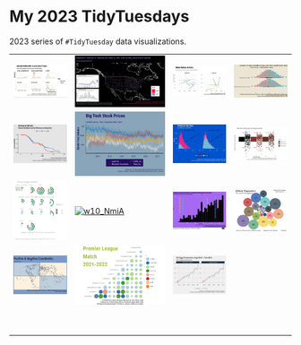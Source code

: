 # My 2023 TidyTuesdays

2023 series of `#TidyTuesday` data visualizations.

|                                                                                                                            |                                                                                                                                                                                                    |                                                                                                                            |                                                                                                                       |
|------------------|------------------|------------------|------------------|
| [![w1_byo](w1_byod/w1_byo.png)](https://github.com/Fgazzelloni/TidyTuesday/blob/main/data/2023/w1_byod/w1_byo.qmd)         | ![w2_BFWd](w2_BFWd/w2_BFWd.png)                                                                                                                                                                    | ![w3_Arhd](w3_Arhd/w3_Arhd.png)                                                                                            | [![w4_Alnd](w4_Alnd/w4_Alnd.png)](https://github.com/Fgazzelloni/TidyTuesday/blob/main/data/2023/w4_Alnd/w4_Alnd.qmd) |
| [![w5_PCUK](w5_PCUK/w5_PCUK.png)](https://github.com/Fgazzelloni/TidyTuesday/blob/main/data/2023/w5_PCUK/w5_PCUK.qmd)      | ![w6_BTSP](w6_BTSP/w6_BTSP.png)                                                                                                                                                                    | [![w7_HlAG](w7_HlAG/w7_HIAG.png)](https://github.com/Fgazzelloni/TidyTuesday/blob/main/data/2023/w7_HlAG/w7_HlAG.qmd)      | [![w8_BbRP](w8_BbRP/w8_BbRP.png)](https://github.com/Fgazzelloni/TidyTuesday/blob/main/data/2023/w8_BbRP/w8_BbRP.qmd) |
| [![w9_AfLS](w9_AfLS/w9_AfLS.png)](https://github.com/Fgazzelloni/TidyTuesday/blob/main/data/2023/w9_AfLS/w9_AfLS.qmd)      | [![w10_NmiA](https://github.com/Fgazzelloni/TidyTuesday/blob/main/data/2023/w10_NmiA/w10_NmiA.png?raw=true)](https://github.com/Fgazzelloni/TidyTuesday/blob/main/data/2023/w10_NmiA/w10_NmiA.qmd) | ![w11_ErDD](w11_ErDD/w11_ErDD.png)                                                                                         | ![w12_PrgL](w12_PrgL/w12_PrgL.png)                                                                                    |
| [![w13_TmZn](w13_TmZn/w13_TmZn.png)](https://github.com/Fgazzelloni/TidyTuesday/blob/main/data/2023/w13_TmZn/w13_TmZn.qmd) | ![w14_PLMD](w14_PLMD/w14_PLMD.png)                                                                                                                                                                 | [![w15_UEPD](w15_UEPD/w15_UEPD.png)](https://github.com/Fgazzelloni/TidyTuesday/blob/main/data/2023/w15_UEPD/w15_UEPD.qmd) |                                                                                                                       |
|                                                                                                                            |                                                                                                                                                                                                    |                                                                                                                            |                                                                                                                       |
|                                                                                                                            |                                                                                                                                                                                                    |                                                                                                                            |                                                                                                                       |
|                                                                                                                            |                                                                                                                                                                                                    |                                                                                                                            |                                                                                                                       |
|                                                                                                                            |                                                                                                                                                                                                    |                                                                                                                            |                                                                                                                       |
|                                                                                                                            |                                                                                                                                                                                                    |                                                                                                                            |                                                                                                                       |
|                                                                                                                            |                                                                                                                                                                                                    |                                                                                                                            |                                                                                                                       |
|                                                                                                                            |                                                                                                                                                                                                    |                                                                                                                            |                                                                                                                       |
|                                                                                                                            |                                                                                                                                                                                                    |                                                                                                                            |                                                                                                                       |
|                                                                                                                            |                                                                                                                                                                                                    |                                                                                                                            |                                                                                                                       |
